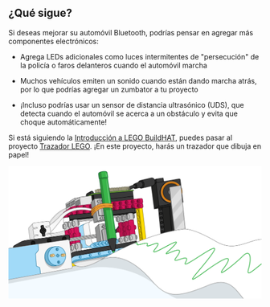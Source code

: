 ## ¿Qué sigue?

Si deseas mejorar su automóvil Bluetooth, podrías pensar en agregar más componentes electrónicos:

+ Agrega LEDs adicionales como luces intermitentes de "persecución" de la policía o faros delanteros cuando el automóvil marcha

+ Muchos vehículos emiten un sonido cuando están dando marcha atrás, por lo que podrías agregar un zumbator a tu proyecto

+ ¡Incluso podrías usar un sensor de distancia ultrasónico (UDS), que detecta cuando el automóvil se acerca a un obstáculo y evita que choque automáticamente!

Si está siguiendo la [Introducción a LEGO BuildHAT](https://projects.raspberrypi.org/en/pathways/lego-intro), puedes pasar al proyecto [Trazador LEGO](https://projects.raspberrypi.org/en/projects/lego-plotter). ¡En este proyecto, harás un trazador que dibuja en papel!

![Trazador Lego](images/plotterbanner.png)
